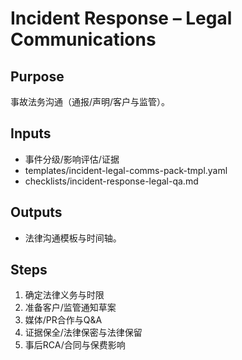 # Incident Response – Legal Communications

## Purpose

事故法务沟通（通报/声明/客户与监管）。

## Inputs

- 事件分级/影响评估/证据
- templates/incident-legal-comms-pack-tmpl.yaml
- checklists/incident-response-legal-qa.md

## Outputs

- 法律沟通模板与时间轴。

## Steps

1. 确定法律义务与时限
2. 准备客户/监管通知草案
3. 媒体/PR合作与Q&A
4. 证据保全/法律保密与法律保留
5. 事后RCA/合同与保费影响
